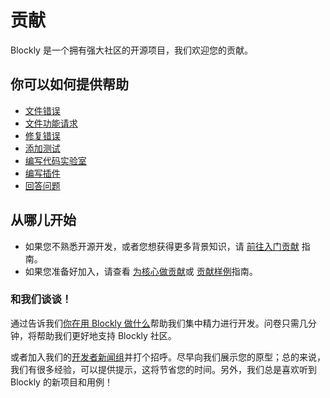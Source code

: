 # 贡献

Blockly 是一个拥有强大社区的开源项目，我们欢迎您的贡献。

## 你可以如何提供帮助

- [文件错误](/guides/modify/contribute/write_a_good_issue)
- [文件功能请求](/guides/modify/contribute/write_a_good_issue#feature_request)
- [修复错误](/guides/modify/contribute/write_a_good_pr)
- [添加测试](/guides/modify/web/unit-testing)
- [编写代码实验室](/guides/modify/contribute/write_a_codelab)
- [编写插件](/guides/modify/contribute/add_a_plugin)
- [回答问题](https://groups.google.com/forum/#!forum/blockly)

## 从哪儿开始

- 如果您不熟悉开源开发，或者您想获得更多背景知识，请 [前往入门贡献](/guides/contribute/get-started) 指南。
- 如果您准备好加入，请查看 [为核心做贡献](/guides/contribute/core)或 [贡献样例](/guides/contribute/samples)指南。

### 和我们谈谈！

通过告诉我们[你在用 Blockly 做什么](https://goo.gl/forms/kZTsO9wGLmpoPXC02)帮助我们集中精力进行开发。问卷只需几分钟，将帮助我们更好地支持 Blockly 社区。

或者加入我们的[开发者新闻组](https://groups.google.com/forum/#!forum/blockly)并打个招呼。尽早向我们展示您的原型；总的来说，我们有很多经验，可以提供提示，这将节省您的时间。另外，我们总是喜欢听到 Blockly 的新项目和用例！
